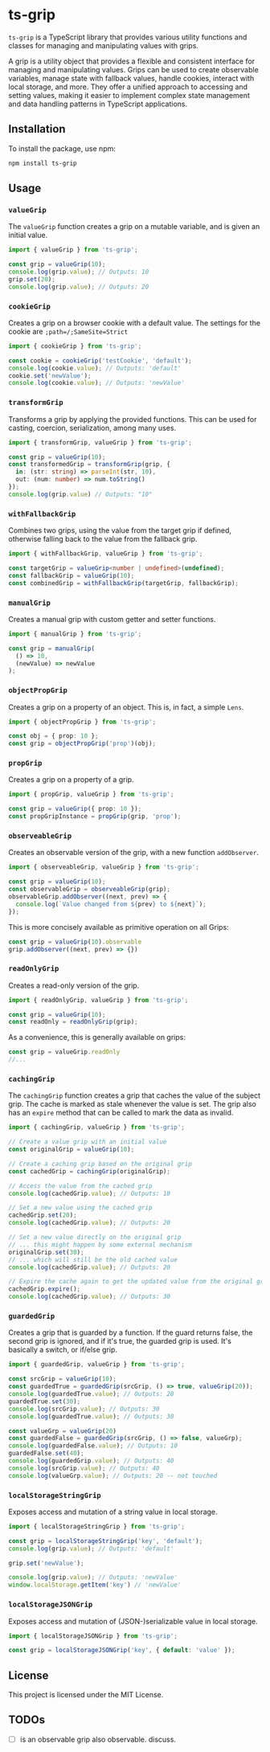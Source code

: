 # ts-grip

`ts-grip` is a TypeScript library that provides various utility functions and classes for managing and manipulating values with grips.

A grip is a utility object that provides a flexible and consistent interface for managing and manipulating values. Grips can be used to create observable variables, manage state with fallback values, handle cookies, interact with local storage, and more. They offer a unified approach to accessing and setting values, making it easier to implement complex state management and data handling patterns in TypeScript applications.

## Installation

To install the package, use npm:

```sh
npm install ts-grip
```

## Usage

### `valueGrip`

The `valueGrip` function creates a grip on a mutable variable, and is given an initial value.

```typescript
import { valueGrip } from 'ts-grip';

const grip = valueGrip(10);
console.log(grip.value); // Outputs: 10
grip.set(20);
console.log(grip.value); // Outputs: 20
```

### `cookieGrip`

Creates a grip on a browser cookie with a default value. The 
settings for the cookie are `;path=/;SameSite=Strict`

```typescript
import { cookieGrip } from 'ts-grip';

const cookie = cookieGrip('testCookie', 'default');
console.log(cookie.value); // Outputs: 'default'
cookie.set('newValue');
console.log(cookie.value); // Outputs: 'newValue'
```

### `transformGrip`

Transforms a grip by applying the provided functions. This
can be used for casting, coercion, serialization, among many uses.

```typescript
import { transformGrip, valueGrip } from 'ts-grip';

const grip = valueGrip(10);
const transformedGrip = transformGrip(grip, {
  in: (str: string) => parseInt(str, 10),
  out: (num: number) => num.toString()
});
console.log(grip.value) // Outputs: "10"
```

### `withFallbackGrip`

Combines two grips, using the value from the target grip if defined, 
otherwise falling back to the value from the fallback grip.

```typescript
import { withFallbackGrip, valueGrip } from 'ts-grip';

const targetGrip = valueGrip<number | undefined>(undefined);
const fallbackGrip = valueGrip(10);
const combinedGrip = withFallbackGrip(targetGrip, fallbackGrip);
```

### `manualGrip`

Creates a manual grip with custom getter and setter functions.

```typescript
import { manualGrip } from 'ts-grip';

const grip = manualGrip(
  () => 10,
  (newValue) => newValue
);
```

### `objectPropGrip`

Creates a grip on a property of an object. This is,
in fact, a simple `Lens`.

```typescript
import { objectPropGrip } from 'ts-grip';

const obj = { prop: 10 };
const grip = objectPropGrip('prop')(obj);
```

### `propGrip`

Creates a grip on a property of a grip.

```typescript
import { propGrip, valueGrip } from 'ts-grip';

const grip = valueGrip({ prop: 10 });
const propGripInstance = propGrip(grip, 'prop');
```

### `observeableGrip`

Creates an observable version of the grip, with a new function `addObserver`.

```typescript
import { observeableGrip, valueGrip } from 'ts-grip';

const grip = valueGrip(10);
const observableGrip = observeableGrip(grip);
observableGrip.addObserver((next, prev) => {
  console.log(`Value changed from ${prev} to ${next}`);
});
```

This is more concisely available as primitive operation on all Grips:

```typescript
const grip = valueGrip(10).observable
grip.addObserver((next, prev) => {})
```

### `readOnlyGrip`

Creates a read-only version of the grip.

```typescript
import { readOnlyGrip, valueGrip } from 'ts-grip';

const grip = valueGrip(10);
const readOnly = readOnlyGrip(grip);
```

As a convenience, this is generally available on grips:

```typescript
const grip = valueGrip.readOnly
//...
```


### `cachingGrip`

The `cachingGrip` function creates a grip that caches the value of the subject grip. The cache is marked as stale whenever the value is set. The grip also has an `expire` method that can be called to mark the data as invalid.

```typescript
import { cachingGrip, valueGrip } from 'ts-grip';

// Create a value grip with an initial value
const originalGrip = valueGrip(10);

// Create a caching grip based on the original grip
const cachedGrip = cachingGrip(originalGrip);

// Access the value from the cached grip
console.log(cachedGrip.value); // Outputs: 10

// Set a new value using the cached grip
cachedGrip.set(20);
console.log(cachedGrip.value); // Outputs: 20

// Set a new value directly on the original grip
// ... this might happen by some external mechanism
originalGrip.set(30);
// ... which will still be the old cached value
console.log(cachedGrip.value); // Outputs: 20

// Expire the cache again to get the updated value from the original grip
cachedGrip.expire();
console.log(cachedGrip.value); // Outputs: 30
```



### `guardedGrip`

Creates a grip that is guarded by a function. If the
guard returns false, the second grip is ignored, and 
if it's true, the guarded grip is used. It's basically
a switch, or if/else grip.

```typescript
import { guardedGrip, valueGrip } from 'ts-grip';

const srcGrip = valueGrip(10);
const guardedTrue = guardedGrip(srcGrip, () => true, valueGrip(20));
console.log(guardedTrue.value); // Outputs: 20
guardedTrue.set(30);
console.log(srcGrip.value); // Outputs: 30
console.log(guardedTrue.value); // Outputs: 30
```

```typescript
const valueGrp = valueGrip(20)
const guardedFalse = guardedGrip(srcGrip, () => false, valueGrp);
console.log(guardedFalse.value); // Outputs: 10
guardedFalse.set(40);
console.log(guardedGrip.value); // Outputs: 40
console.log(srcGrip.value); // Outputs: 40
console.log(valueGrp.value); // Outputs: 20 -- not touched
```

### `localStorageStringGrip`

Exposes access and mutation of a string value in local storage.

```typescript
import { localStorageStringGrip } from 'ts-grip';

const grip = localStorageStringGrip('key', 'default');
console.log(grip.value); // Outputs: 'default'

grip.set('newValue');

console.log(grip.value); // Outputs: 'newValue'
window.localStorage.getItem('key') // 'newValue'
```

### `localStorageJSONGrip`

Exposes access and mutation of (JSON-)serializable value in local storage.

```typescript
import { localStorageJSONGrip } from 'ts-grip';

const grip = localStorageJSONGrip('key', { default: 'value' });
```

## License

This project is licensed under the MIT License.


## TODOs

- [ ] is an observable grip also observable. discuss.